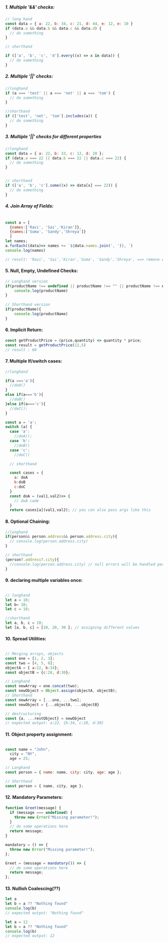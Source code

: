 ##### 1. Multiple '&&' checks:

```javascript
// long hand
const data = { a: 22, b: 34, c: 21, d: 44, e: 12, e: 10 }
if (data.a && data.b && data.c && data.d) {
  // do something
}

// shorthand

if (['a', 'b', 'c', 'd'].every((x) => x in data)) {
  // do something
}
```

##### 2. Multiple '||' checks:

```javascript
//longhand
if (a === 'test' || a === 'net' || a === 'tom') {
  // do something
}

//shorthand
if (['test', 'net', 'tom'].includes(a)) {
  // do something
}
```

##### 3. Multiple '||' checks for different properties

```javascript
//longhand
const data = { a: 22, b: 33, c: 12, d: 20 };
if (data.a === 22 || data.b === 22 || data.c === 22) {
  // do something
}


// shorthand
if (['a', 'b', 'c'].some((x) => data[x] === 22)) {
  // do something
}
```
##### 4. Join Array of Fields:

```javascript

const a = [
  {names:['Ravi', 'Sai','Kiran']},
  {names:['Suma', 'Sandy','Shreya']}
  ]
let names;
a.forEach((data)=> names += `${data.names.join(', ')}, `)
console.log(names)

// result: 'Ravi', 'Sai','Kiran','Suma', 'Sandy','Shreya', ==> remove ending comma by substr method
```
#### 5. Null, Empty, Undefined Checks:

```javascript
// Longhand version
if(productName !== undefined || productName !== "" || productName !== null){
    console.log(productName)
}
  
// Shorthand version
if(productName){
    console.log(productName)
}
```

#### 6. Implicit Return:

```javascript
const getProductPrice = (price,quantity) => quantity * price;
const result = getProductPrice(12,5)
// result : 60

```

#### 7. Multiple If/switch cases:

```javascript
//longhand

if(a ==='a'){
  //doA()
}
else if(a==='b'){
  //doB()
}else if(a==='c'){
  //doC();
}

const a = 'a';
switch (a) {
  case 'a':
    //doA();
  case 'b':
    //doB()
  case 'c':
    //doC()

  // shorthand

  const cases = {
    a: doA
    b:doB
    c:doC
  }
  const doA = (val1,val2)=> { 
    // doA code
  }
  return cases[a](val1,val2); // you can also pass args like this
```

#### 8. Optional Chaining:

```javascript
//longhand
if(person&& person.address&& person.address.city){
  // console.log(person.address.city)
}

// shorthand
(person?.address?.city){
  //console.log(person.address.city) // null errors will be handled perfectly here
}
```
#### 9. declaring multiple variables once:

```javascript

// longhand
let a = 10;
let b= 10;
let c = 10;

//shorthand
let a, b, c = 10;
let [a, b, c] = [10, 20, 30 ]; // assigning different values
```

#### 10. Spread Utilities:

```javascript

// Merging arrays, objects
const one = [1, 2, 3];
const two = [4, 5, 6];
objectA = { a:22, b:34};
const objectB = {c:28, d:30};

// Longhand
const newArray = one.concat(two);
const newObject = Object.assign(objectA, objectB);
// Shorthand
const newArray = [...one, ...two];
const newObject = {...objectA, ...objectB}

// destructuring
const {a, ...restObject} = newObject
// expected output: a:22, {b:34, c:28, d:30}
```
#### 11. Object property assignment: 

```javascript

const name = "John",
  city = "NY",
  age = 25;

// Longhand
const person = { name: name, city: city, age: age };

// Shorthand
const person = { name, city, age };
```

#### 12. Mandatory Parameters:

```javascript
function Greet(message) {
  if (message === undefined) {
    throw new Error("Missing parameter!");
  }
  // do some operations here
  return message;
}

mandatory = () => {
  throw new Error("Missing parameter!");
};

Greet = (message = mandatory()) => {
  // do some operations here
  return message;
};
```

#### 13. Nullish Coalescing(??)

```javascript
let a
let b = a ?? "Nothing found"
console.log(b)
// expected output: "Nothing found"

let a = 12
let b = a ?? "Nothing found"
console.log(b)
// expected output: 12
```

